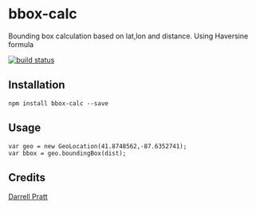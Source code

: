 # bbox-calc

Bounding box calculation based on lat,lon and distance.  Using Haversine formula

[![build status](https://secure.travis-ci.org/darrellpratt/geolocation.png)](http://travis-ci.org/darrellpratt/geolocation)

## Installation

```
npm install bbox-calc --save
```

## Usage
```
var geo = new GeoLocation(41.8748562,-87.6352741);
var bbox = geo.boundingBox(dist);
```

## Credits
[Darrell Pratt](https://github.com/darrellpratt/)
